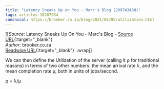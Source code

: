 ```yaml
---
title: "Latency Sneaks Up on You - Marc's Blog (209743438)"
tags: articles-10287984
canonical: https://brooker.co.za/blog/2021/08/05/utilization.html
---
```


[[_Source_: Latency Sneaks Up On You - Marc's Blog - [Source URL](https://brooker.co.za/blog/2021/08/05/utilization.html){:target="_blank"}<br>
_Author_: brooker.co.za<br>
[Readwise URL](https://readwise.io/open/209743438){:target="_blank"}
::wrap]]

We can then define the Utilization of the server (calling it ⍴ for traditional reasons) in terms of two other numbers: the mean arrival rate λ, and the mean completion rate μ, both in units of jobs/second.

⍴ = λ/μ
